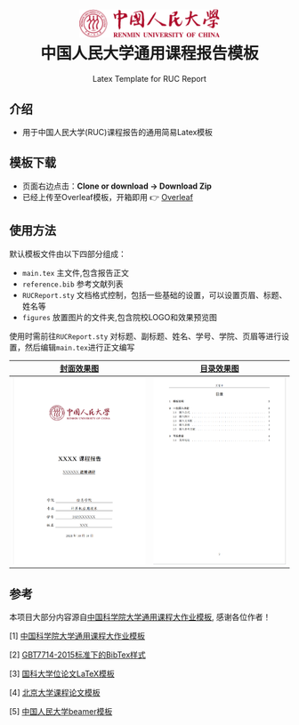 

<h1 align="center">
  <a href="https://github.com/xxmy7/RUC_Report_Latex_Template">
    <img alt="RUC_Latex_Template" src="https://github.com/gengdy1545/RUC-Report-Template/blob/main/figures/ruc_logo.png"  width="50%"/>
  </a>

  <br />
  中国人民大学通用课程报告模板

</h1>

<p align="center">
  Latex Template for RUC Report
</p>


## 介绍
- 用于中国人民大学(RUC)课程报告的通用简易Latex模板

## 模板下载

* 页面右边点击：**Clone or download -> Download Zip**
* 已经上传至Overleaf模板，开箱即用 :point_right: [Overleaf](https://www.overleaf.com/latex/templates/ruc-report-latex-template/hhwhvvwczbnm)

## 使用方法

默认模板文件由以下四部分组成：

- `main.tex` 主文件,包含报告正文
- `reference.bib` 参考文献列表
- `RUCReport.sty` 文档格式控制，包括一些基础的设置，可以设置页眉、标题、姓名等
- `figures` 放置图片的文件夹,包含院校LOGO和效果预览图

使用时需前往`RUCReport.sty` 对标题、副标题、姓名、学号、学院、页眉等进行设置，然后编辑`main.tex`进行正文编写

|  [封面效果图](https://github.com/xxmy7/RUC_Report_Latex_Template/blob/master/figures/cover.png) |  [目录效果图](https://github.com/xxmy7/RUC_Report_Latex_Template/blob/master/figures/content.png)| 
|:---:|:---:|
| ![Cover](./figures/cover.png) | ![Content](./figures/content.png)| 

## 参考
本项目大部分内容源自[中国科学院大学通用课程大作业模板](https://github.com/jweihe/UCAS_Latex_Template), 感谢各位作者！

[1] [中国科学院大学通用课程大作业模板](https://github.com/jweihe/UCAS_Latex_Template)

[2] [GBT7714-2015标准下的BibTex样式](https://github.com/zepinglee/gbt7714-bibtex-style)

[3] [国科大学位论文LaTeX模板](https://github.com/mohuangrui/ucasthesis)

[4] [北京大学课程论文模板](https://www.overleaf.com/latex/templates/bei-jing-da-xue-ke-cheng-lun-wen-mo-ban/yntmqcktrzfh)

[5] [中国人民大学beamer模板](https://github.com/GohUnTsuan/RUC-Beamer-Theme)
